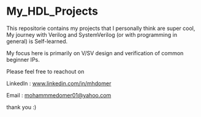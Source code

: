 # My_HDL_Projects 

This repositorie contains my projects that I personally think are super cool,
My journey with Verilog and SystemVerilog (or with programming in general) is Self-learned. 




My focus here is primarily on V/SV design and verification of common beginner IPs.

Please feel free to reachout on 


LinkedIn : www.linkedin.com/in/mhdomer


Email : mohammmedomer01@yahoo.com


thank you :) 
